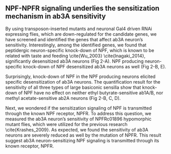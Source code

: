 ## NPF-NPFR signaling underlies the sensitization mechanism in ab3A sensitivity

By using transposon-inserted mutants and neuronal Gal4 driven RNAi expressing flies, which are down-regulated for the candidate genes, we have screened and identified the genes that affect ab3A neuron’s sensitivity. Interestingly, among the identified genes, we found that peptidergic neuron-specific knock-down of NPF, which is known to be related with taste and feeding \cite{Wu_2003} \cite{Inagaki_2014}, significantly desensitized ab3A neurons (Fig 2-A). NPF producing neuron-specific knock-down of NPF desensitized ab3A neurons as well (Fig 2-B, E).

Surprisingly, knock-down of NPF in the NPF producing neurons elicited specific desensitization of ab3A neurons. The quantification result for the sensitivity of all three types of large basiconic sensilla show that knock-down of NPF have no effect on neither ethyl butyrate-sensitive ab1A/B, nor methyl acetate-sensitive ab2A neurons (Fig 2-B, C, D). 

Next, we wondered if the sensitization signaling of NPF is transmitted through the known NPF receptor, NPFR. To address this question, we measured the ab3A neuron’s sensitivity of NPFRc01896 hypomorphic mutant flies, which were utilized for the previous research \cite{Krashes_2009}. As expected, we found the sensitivity of ab3A neurons are severely reduced as well by the mutation of NPFR. This result suggest ab3A neuron-sensitizing NPF signaling is transmitted through its known receptor, NPFR.